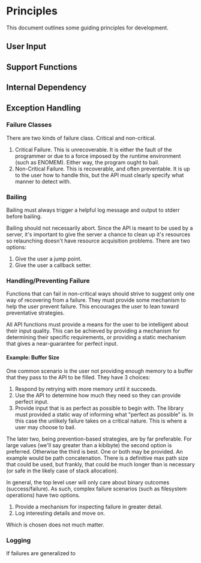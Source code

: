 # Principles

This document outlines some guiding principles for development.

## User Input

## Support Functions

## Internal Dependency

## Exception Handling

### Failure Classes
There are two kinds of failure class. Critical and non-critical.
1. Critical Failure. This is unrecoverable. It is either the fault of the programmer or due to a force imposed by the runtime environment (such as ENOMEM). Either way, the program ought to bail.
1. Non-Critical Failure. This is recoverable, and often preventable. It is up to the user how to handle this, but the API must clearly specify what manner to detect with.

### Bailing
Bailing must always trigger a helpful log message and output to stderr before bailing.

Bailing should not necessarily abort. Since the API is meant to be used by a server, it's important to give the server a chance to clean up it's resources so relaunching doesn't have resource acquisition problems. There are two options:
1. Give the user a jump point.
1. Give the user a callback setter.

### Handling/Preventing Failure
Functions that can fail in non-critical ways should strive to suggest only one way of recovering from a failure. They must provide some mechanism to help the user prevent failure. This encourages the user to lean toward preventative strategies.

All API functions must provide a means for the user to be intelligent about their input quality. This can be achieved by providing a mechanism for determining their specific requirements, or providing a static mechanism that gives a near-guarantee for perfect input.

#### Example: Buffer Size

One common scenario is the user not providing enough memory to a buffer that they pass to the API to be filled. They have 3 choices:
1. Respond by retrying with more memory until it succeeds.
1. Use the API to determine how much they need so they can provide perfect input.
1. Provide input that is as perfect as possible to begin with. The library must provided a static way of informing what "perfect as possible" is. In this case the unlikely failure takes on a critical nature. This is where a user may choose to bail.

The later two, being prevention-based strategies, are by far preferable. For large values (we'll say greater than a kibibyte) the second option is preferred. Otherwise the third is best. One or both may be provided. An example would be path concatenation. There is a definitive max path size that could be used, but frankly, that could be much longer than is necessary (or safe in the likely case of stack allocation).

In general, the top level user will only care about binary outcomes (success/failure). As such, complex failure scenarios (such as filesystem operations) have two options.
1. Provide a mechanism for inspecting failure in greater detail.
1. Log interesting details and move on.

Which is chosen does not much matter.

### Logging
If failures are generalized to 
